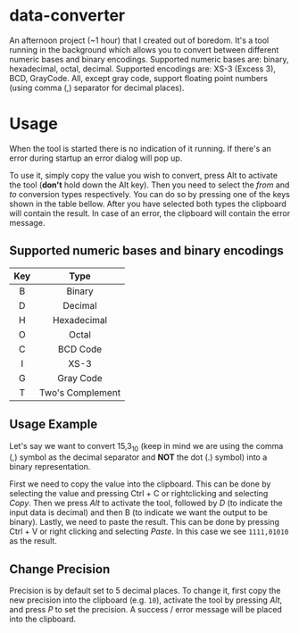 # data-converter
An afternoon project (~1 hour) that I created out of boredom. It's a tool running in the background which allows you to convert between different numeric bases and binary encodings. Supported numeric bases are: binary, hexadecimal, octal, decimal. Supported encodings are: XS-3 (Excess 3), BCD, GrayCode. All, except gray code, support floating point numbers (using comma (,) separator for decimal places).

# Usage
When the tool is started there is no indication of it running. If there's an error during startup an error dialog will pop up.

To use it, simply copy the value you wish to convert, press Alt to activate the tool (**don't** hold down the Alt key). Then you need to select the *from* and *to* conversion types respectively. You can do so by pressing one of the keys shown in the table bellow. After you have selected both types the clipboard will contain the result. In case of an error, the clipboard will contain the error message.

## Supported numeric bases and binary encodings

| Key | Type |
|:---:|:----:|
| B | Binary |
| D | Decimal |
| H | Hexadecimal |
| O | Octal |
| C | BCD Code |
| I | XS-3 |
| G | Gray Code |
| T | Two's Complement |

## Usage Example
Let's say we want to convert 15,3<sub>10</sub> (keep in mind we are using the comma (,) symbol as the decimal separator and **NOT** the dot (.) symbol) into a binary representation.

First we need to copy the value into the clipboard. This can be done by selecting the value and pressing Ctrl + C or rightclicking and selecting *Copy*.
Then we press *Alt* to activate the tool, followed by *D* (to indicate the input data is decimal) and then B (to indicate we want the output to be binary).
Lastly, we need to paste the result. This can be done by pressing Ctrl + V or right clicking and selecting *Paste*. In this case we see `1111,01010` as the result.

## Change Precision
Precision is by default set to 5 decimal places. To change it, first copy the new precision into the clipboard (e.g. `10`), activate the tool by pressing *Alt*, and press *P* to set the precision. A success / error message will be placed into the clipboard.
